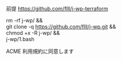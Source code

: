 前提 https://github.com/flll/j-wp-terraform

rm -rf j-wp/ && \
git clone -q https://github.com/flll/j-wp.git && \
chmod +x -R j-wp/ && \
j-wp/1.bash


ACME 利用規約に同意します